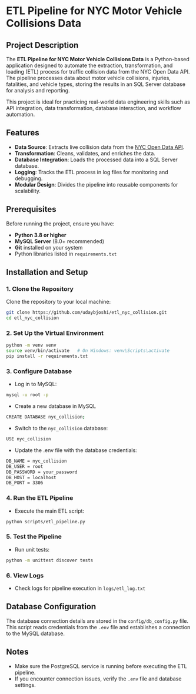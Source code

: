# ETL Pipeline for NYC Motor Vehicle Collisions Data

## Project Description
The **ETL Pipeline for NYC Motor Vehicle Collisions Data** is a Python-based application designed to automate the extraction, transformation, and loading (ETL) process for traffic collision data from the NYC Open Data API. The pipeline processes data about motor vehicle collisions, injuries, fatalities, and vehicle types, storing the results in an SQL Server database for analysis and reporting.

This project is ideal for practicing real-world data engineering skills such as API integration, data transformation, database interaction, and workflow automation.

## Features
- **Data Source**: Extracts live collision data from the [NYC Open Data API](https://data.cityofnewyork.us/resource/h9gi-nx95.json).
- **Transformation**: Cleans, validates, and enriches the data.
- **Database Integration**: Loads the processed data into a SQL Server database.
- **Logging**: Tracks the ETL process in log files for monitoring and debugging.
- **Modular Design**: Divides the pipeline into reusable components for scalability.

## Prerequisites
Before running the project, ensure you have:
- **Python 3.8 or higher**
- **MySQL Server** (8.0+ recommended) 
- **Git** installed on your system
- Python libraries listed in `requirements.txt`

## Installation and Setup

### 1. Clone the Repository
Clone the repository to your local machine:
```bash
git clone https://github.com/udaybjoshi/etl_nyc_collision.git
cd etl_nyc_collision
```

### 2. Set Up the Virtual Environment
```bash
python -m venv venv
source venv/bin/activate   # On Windows: venv\Scripts\activate
pip install -r requirements.txt
```

### 3. Configure Database
- Log in to MySQL:
```bash
mysql -u root -p
```
- Create a new database in MySQL
```bash 
CREATE DATABASE nyc_collision;
```
- Switch to the `nyc_collision` database:
```bash
USE nyc_collision
```

- Update the .env file with the database credentials:
```bash
DB_NAME = nyc_collision
DB_USER = root
DB_PASSWORD = your_password
DB_HOST = localhost
DB_PORT = 3306
```

### 4. Run the ETL Pipeline
- Execute the main ETL script:
```bash
python scripts/etl_pipeline.py
```

### 5. Test the Pipeline
- Run unit tests:
```bash
python -m unittest discover tests
```

### 6. View Logs
- Check logs for pipeline execution in `logs/etl_log.txt`

## Database Configuration
The database connection details are stored in the `config/db_config.py` file. This script reads credentials from the `.env` file and establishes a connection to the MySQL database.

## Notes
- Make sure the PostgreSQL service is running before executing the ETL pipeline.
- If you encounter connection issues, verify the `.env` file and database settings.




